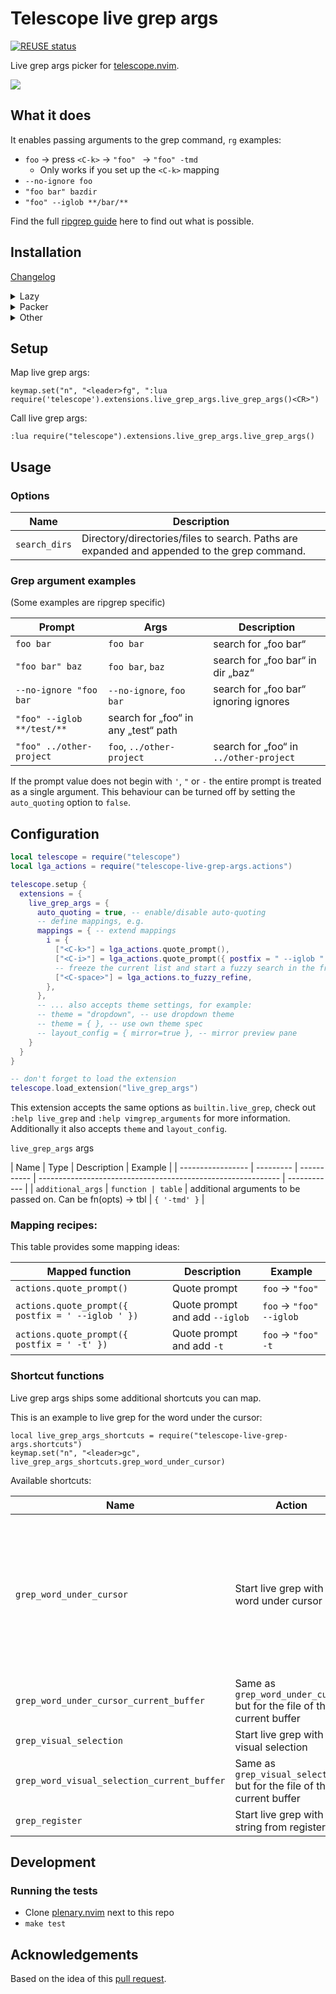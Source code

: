 <!--
SPDX-FileCopyrightText: 2021 Michael Weimann <mail@michael-weimann.eu>

SPDX-License-Identifier: CC0-1.0
-->

# Telescope live grep args

[![REUSE status](https://api.reuse.software/badge/github.com/nvim-telescope/telescope-live-grep-args.nvim)](https://api.reuse.software/info/github.com/nvim-telescope/telescope-live-grep-args.nvim)

Live grep args picker for [telescope.nvim](https://github.com/nvim-telescope/telescope.nvim).

![](./img/telescope-live-grep-args.nvim.png)

## What it does

It enables passing arguments to the grep command, `rg` examples:

- `foo` → press `<C-k>` → `"foo" ` → `"foo" -tmd`
  - Only works if you set up the `<C-k>` mapping
- `--no-ignore foo`
- `"foo bar" bazdir`
- `"foo" --iglob **/bar/**`

Find the full [ripgrep guide](https://github.com/BurntSushi/ripgrep/blob/master/GUIDE.md) here to find out what is possible.

## Installation

[Changelog](./CHANGELOG.md)

<details>
    <summary>Lazy</summary>
Add `telescope-live-grep-args.nvim` as `telescope.nvim` dependency, e.g.:

```lua
use {
  "nvim-telescope/telescope.nvim",
  dependencies = {
    {
        "nvim-telescope/telescope-live-grep-args.nvim" ,
        -- This will not install any breaking changes.
        -- For major updates, this must be adjusted manually.
        version = "^1.0.0",
    },
  },
  config = function()
    local telescope = require("telescope")

    -- first setup telescope
    telescope.setup({
        -- your config
    })

    -- then load the extension
    telescope.load_extension("live_grep_args")
  end
}
```

</details>

<details>
    <summary>Packer</summary>
Add `telescope-live-grep-args.nvim` as `telescope.nvim` dependency, e.g.:

```lua
use {
  "nvim-telescope/telescope.nvim",
  requires = {
    { "nvim-telescope/telescope-live-grep-args.nvim" },
  },
  config = function()
    local telescope = require("telescope")

    -- first setup telescope
    telescope.setup({
        -- your config
    })

    -- then load the extension
    telescope.load_extension("live_grep_args")
  end
}
```

</details>

<details>
    <summary>Other</summary>
Once live grep args is available as lua module, load the extension:

```
local telescope = require("telescope")

-- first setup telescope
telescope.setup({
    -- your config
})

-- then load the extension
telescope.load_extension("live_grep_args")
```

</details>

## Setup

Map live grep args:

```
keymap.set("n", "<leader>fg", ":lua require('telescope').extensions.live_grep_args.live_grep_args()<CR>")
```

Call live grep args:

```
:lua require("telescope").extensions.live_grep_args.live_grep_args()
```

## Usage

### Options

| Name          | Description                                                                                 |
| ------------- | ------------------------------------------------------------------------------------------- |
| `search_dirs` | Directory/directories/files to search. Paths are expanded and appended to the grep command. |

### Grep argument examples

(Some examples are ripgrep specific)

| Prompt                     | Args                                | Description                            |
| -------------------------- | ----------------------------------- | -------------------------------------- |
| `foo bar`                  | `foo bar`                           | search for „foo bar“                   |
| `"foo bar" baz`            | `foo bar`, `baz`                    | search for „foo bar“ in dir „baz“      |
| `--no-ignore "foo bar`     | `--no-ignore`, `foo bar`            | search for „foo bar“ ignoring ignores  |
| `"foo" --iglob **/test/**` | search for „foo“ in any „test“ path |
| `"foo" ../other-project`   | `foo`, `../other-project`           | search for „foo“ in `../other-project` |

If the prompt value does not begin with `'`, `"` or `-` the entire prompt is treated as a single argument.
This behaviour can be turned off by setting the `auto_quoting` option to `false`.

## Configuration

```lua
local telescope = require("telescope")
local lga_actions = require("telescope-live-grep-args.actions")

telescope.setup {
  extensions = {
    live_grep_args = {
      auto_quoting = true, -- enable/disable auto-quoting
      -- define mappings, e.g.
      mappings = { -- extend mappings
        i = {
          ["<C-k>"] = lga_actions.quote_prompt(),
          ["<C-i>"] = lga_actions.quote_prompt({ postfix = " --iglob " }),
          -- freeze the current list and start a fuzzy search in the frozen list
          ["<C-space>"] = lga_actions.to_fuzzy_refine,
        },
      },
      -- ... also accepts theme settings, for example:
      -- theme = "dropdown", -- use dropdown theme
      -- theme = { }, -- use own theme spec
      -- layout_config = { mirror=true }, -- mirror preview pane
    }
  }
}

-- don't forget to load the extension
telescope.load_extension("live_grep_args")

```

This extension accepts the same options as `builtin.live_grep`, check out `:help live_grep` and `:help vimgrep_arguments` for more information. Additionally it also accepts `theme` and `layout_config`.

`live_grep_args` args

| Name              | Type      | Description | Example                                                      |
| ----------------- | --------- | ----------- | ------------------------------------------------------------ | ------------ |
| `additional_args` | `function | table`      | additional arguments to be passed on. Can be fn(opts) -> tbl | `{ '-tmd' }` |

### Mapping recipes:

This table provides some mapping ideas:

| Mapped function                                   | Description                    | Example                  |
| ------------------------------------------------- | ------------------------------ | ------------------------ |
| `actions.quote_prompt()`                          | Quote prompt                   | `foo` → `"foo"`          |
| `actions.quote_prompt({ postfix = ' --iglob ' })` | Quote prompt and add `--iglob` | `foo` → `"foo" --iglob ` |
| `actions.quote_prompt({ postfix = ' -t' })`       | Quote prompt and add `-t`      | `foo` → `"foo" -t`       |

### Shortcut functions

Live grep args ships some additional shortcuts you can map.

This is an example to live grep for the word under the cursor:

```
local live_grep_args_shortcuts = require("telescope-live-grep-args.shortcuts")
keymap.set("n", "<leader>gc", live_grep_args_shortcuts.grep_word_under_cursor)
```

Available shortcuts:

| Name                                        | Action                                                                  | Options                                                                                                                                                                                                                               |
| ------------------------------------------- | ----------------------------------------------------------------------- | ------------------------------------------------------------------------------------------------------------------------------------------------------------------------------------------------------------------------------------- |
| `grep_word_under_cursor`                    | Start live grep with word under cursor                                  | <ul><li>`postfix`: postfix value to add; defaults to `-F` (Treat the pattern as a literal string)</li><li>`quote`: Whether to quote the value; defaults to true</li><li>`trim`: Whether to trim the value; defaults to true</li></ul> |
| `grep_word_under_cursor_current_buffer`     | Same as `grep_word_under_cursor` but for the file of the current buffer |                                                                                                                                                                                                                                       |
| `grep_visual_selection`                     | Start live grep with visual selection                                   | see `grep_word_under_cursor`                                                                                                                                                                                                          |
| `grep_word_visual_selection_current_buffer` | Same as `grep_visual_selection` but for the file of the current buffer  |                                                                                                                                                                                                                                       |
| `grep_register`                             | Start live grep with string from register +                             |                                                                                                                                                                                                                                       |

## Development

### Running the tests

- Clone [plenary.nvim](https://github.com/nvim-lua/plenary.nvim) next to this repo
- `make test`

## Acknowledgements

Based on the idea of this [pull request](https://github.com/nvim-telescope/telescope.nvim/pull/670).
